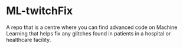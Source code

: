 # ML-twitchFix
A repo that is a centre where you can find advanced code on Machine Learning that helps fix any glitches found in patients in a hospital or healthcare facility.
